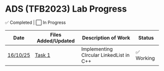# ADS (TFB2023) Lab Progress

✅ Completed | ⬜ In Progress


| Date       | Files Added/Updated         | Description of Work                       |    Status    |
|------------|-----------------------------|-------------------------------------------|--------------|
| [16/10/25](./16-10-25/) | [Task 1](./16-10-25/task_1.cpp)| Implementing CIrcular LinkedList in C++|  ✅ Working  |
